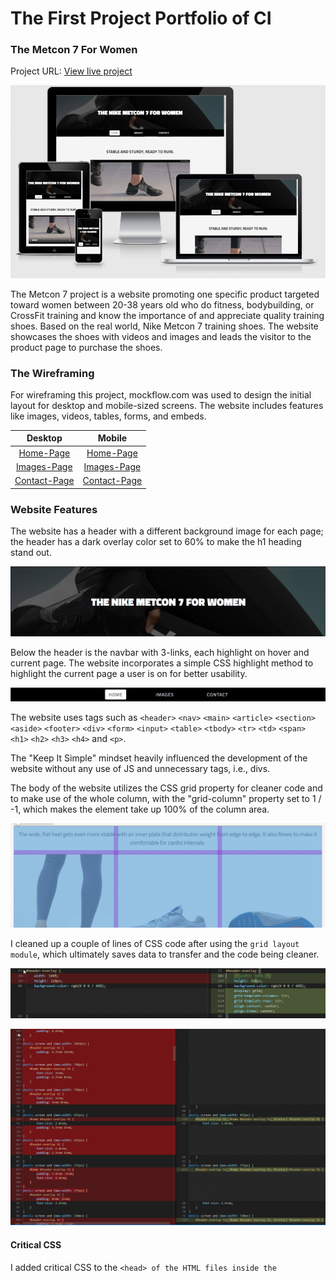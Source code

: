# The First Project Portfolio of CI

### The Metcon 7 For Women

Project URL: [View live project](https://mtraveller.github.io/mt-product-promo/index.html "The Website")

![Mockup](https://github.com/MTraveller/mt-product-promo/blob/cf7fca20041fcb57f4034bf3fd174c1e5b3d7fd1/rm-img/the-metcon-7-website-mockup.jpg)

The Metcon 7 project is a website promoting one specific product targeted toward women between 20-38 years old who do fitness, bodybuilding, or CrossFit training and know the importance of and appreciate quality training shoes. Based on the real world, Nike Metcon 7 training shoes. The website showcases the shoes with videos and images and leads the visitor to the product page to purchase the shoes.

### The Wireframing

For wireframing this project, mockflow.com was used to design the initial layout for desktop and mobile-sized screens. The website includes features like images, videos, tables, forms, and embeds.

| Desktop | Mobile |
|:-------------:|:-----:|
| [Home-Page](https://github.com/MTraveller/mt-product-promo/blob/be61291ce2195e37904c28d619390553e126686a/rm-img/home-page.png) | [Home-Page](https://github.com/MTraveller/mt-product-promo/blob/37f3a3a51a5ac0246d4c4d81c37f9be5edc74034/rm-img/home-mobile.png) |
| [Images-Page](https://github.com/MTraveller/mt-product-promo/blob/be61291ce2195e37904c28d619390553e126686a/rm-img/images-page.png) | [Images-Page](https://github.com/MTraveller/mt-product-promo/blob/37f3a3a51a5ac0246d4c4d81c37f9be5edc74034/rm-img/images-mobile.png) |
| [Contact-Page](https://github.com/MTraveller/mt-product-promo/blob/be61291ce2195e37904c28d619390553e126686a/rm-img/contact-page.png) | [Contact-Page](https://github.com/MTraveller/mt-product-promo/blob/37f3a3a51a5ac0246d4c4d81c37f9be5edc74034/rm-img/contact-mobile.png) |

### Website Features

The website has a header with a different background image for each page; the header has a dark overlay color set to 60% to make the h1 heading stand out.

![Header](https://github.com/MTraveller/mt-product-promo/blob/cf7fca20041fcb57f4034bf3fd174c1e5b3d7fd1/rm-img/header.jpg)

Below the header is the navbar with 3-links, each highlight on hover and current page. The website incorporates a simple CSS highlight method to highlight the current page a user is on for better usability.

![Navbar](https://github.com/MTraveller/mt-product-promo/blob/cf7fca20041fcb57f4034bf3fd174c1e5b3d7fd1/rm-img/navbar.jpg)

The website uses tags such as `<header>` `<nav>` `<main>` `<article>` `<section>` `<aside>` `<footer>` `<div>` `<form>` `<input>` `<table>` `<tbody>` `<tr>` `<td>` `<span>` `<h1>` `<h2>` `<h3>` `<h4>` and `<p>`.

The "Keep It Simple" mindset heavily influenced the development of the website without any use of JS and unnecessary tags, i.e., divs.

The body of the website utilizes the CSS grid property for cleaner code and to make use of the whole column, with the "grid-column" property set to 1 / -1, which makes the element take up 100% of the column area.

![GRID](https://github.com/MTraveller/mt-product-promo/blob/cf7fca20041fcb57f4034bf3fd174c1e5b3d7fd1/rm-img/grid-element-100-percent.jpg)

I cleaned up a couple of lines of CSS code after using the `grid layout module`, which ultimately saves data to transfer and the code being cleaner.

![GRID1](https://github.com/MTraveller/mt-product-promo/blob/cf7fca20041fcb57f4034bf3fd174c1e5b3d7fd1/rm-img/grid-for-less-css1.jpg)

![GRID2](https://github.com/MTraveller/mt-product-promo/blob/cf7fca20041fcb57f4034bf3fd174c1e5b3d7fd1/rm-img/grid-for-less-css2.jpg)

#### Critical CSS

I added critical CSS to the `<head> of the HTML files inside the `<style>` tag to load the website quickly with minimal blocking time. I then removed the added CSS from the stylesheet style-minified.css to save even more and remove any dups.

![Critical CSS](https://github.com/MTraveller/mt-product-promo/blob/37f3a3a51a5ac0246d4c4d81c37f9be5edc74034/rm-img/critical-css.jpg)

#### Images

Images live inside the `<picture>` tag within the `<figure>` tag and use the next-gen images such as avif and webp with a fallback to png or jpg.

![IMAGES](https://github.com/MTraveller/mt-product-promo/blob/9e523a8c9a96009ebb20e030a9681a895487724d/rm-img/images-inside-figure.jpg)

The header does not utilize the `<picture>` tag as I set the background image with CSS instead merely for educational purposes. If I wanted to use next-gen images, I would use the Modernizr JS library to check which features the visitor's browser has. Then dynamically inject classes based on the information retrieved and target those classes with CSS for either next-gen or classic image types.

As for this project, I used only HTML and CSS except for the Instagram embed, which has JS in its embed code.

#### Videos

The video on the front page has a poster for two things;

1. controlling the first view.
2. on mobile, the video won't load as on desktop, and a genetic circle with a play button would appear.

| Poster HTML Tag | Video Poster Image |
|:--------:|:--------:|
| ![PH-TAG](https://github.com/MTraveller/mt-product-promo/blob/4c58b7dd29bbba49c7cf4fa318bee1f693a1b653/rm-img/poster-video-html-tag.jpg) | ![POSTER](https://github.com/MTraveller/mt-product-promo/blob/3b1b055e2354cd18f66f05593b67fd8b4a02c246/rm-img/poster-for-videos.jpg) |

Adding a poster attribute to the `<video>` tag will fix this issue and show an image for all screens for consistency. The video on images.html does not have this issue because of the autoplay attribute set.

#### Table

The home page has a simple table located at the bottom of the page and has overflow-x set to auto so that a scrollbar appears on mobile devices, which otherwise would add whitespace to the right of the page and not fill the whole browser width, as seen below.

![Overflow-x](https://github.com/MTraveller/mt-product-promo/blob/3b910be1e15c92c3a9f47bbf53ac4b96fc550662/rm-img/table-overflow-x-auto.jpg)

#### Form

On the contact.html page, there's a form, nothing special; a bit of styling to make it look appropriate and aligned with the website as a whole. The `<input>`s do not have labels; instead, use the placeholder attribute to make it look smarter and cleaner.

| Form | Placeholder |
|:--------:|:--------:|
| ![FORM](https://github.com/MTraveller/mt-product-promo/blob/33b3ebc6939230be1ec05cb7a227544aadebdf9b/rm-img/form-contact-page-image.jpg) | ![PLACEHOLDER](https://github.com/MTraveller/mt-product-promo/blob/613b94f2b76c3da4dd093257286d1ec661ae4995/rm-img/form-placeholders.jpg) |

### Accessibility

The website was produced with accessibility in mind and made sure the website fits all screen sizes perfectly according to chrome's dev tools. The result looks great.

### Font

For this project, I used [Titillium Web](https://fonts.google.com/specimen/Titillium+Web?preview.text=Explorer%20The%20Nike%20Metcon%207%20Training%20Shoes&preview.text_type=custom#standard-styles) Google font. Easy on the eye and pleasant to read. I decided to host the font locally for performance.

### Content

I took all content, images, and videos for the product from the brand's actual product page of their website. The author (I) of this project and the brand is not connected/affiliated or corporated with one another in any way, and all content, images, and videos are the brand's intellectual property only.

I have no right to any content, images, and videos used for this project. All ownership of these assets is of www.nike.com only.

## Validators

### HTML

[index.html](https://validator.w3.org/nu/?doc=https%3A%2F%2Fmtraveller.github.io%2Fmt-product-promo%2Findex.html "https://validator.w3.org")

[images.html](https://validator.w3.org/nu/?doc=https%3A%2F%2Fmtraveller.github.io%2Fmt-product-promo%2Fimages.html "https://validator.w3.org")

[contact.html](https://validator.w3.org/nu/?doc=https%3A%2F%2Fmtraveller.github.io%2Fmt-product-promo%2Fcontact.html "https://validator.w3.org")

There are four errors for the Instagram embed code on the contact page and have nothing to do with the website. Unfortunately, there is little I can do about these errors, and the only way to fix them is to remove the embed code received from Instagram altogether.

![INSTAGRAM](https://github.com/MTraveller/mt-product-promo/blob/cf7fca20041fcb57f4034bf3fd174c1e5b3d7fd1/rm-img/contact-html-errors-validator.jpg)

### CSS

[index.html](https://jigsaw.w3.org/css-validator/validator?uri=https%3A%2F%2Fmtraveller.github.io%2Fmt-product-promo%2Findex.html&profile=css3svg&usermedium=all&warning=1&vextwarning=&lang=en "https://jigsaw.w3.org")

[images.html](https://jigsaw.w3.org/css-validator/validator?uri=https%3A%2F%2Fmtraveller.github.io%2Fmt-product-promo%2Fimages.html&profile=css3svg&usermedium=all&warning=1&vextwarning=&lang=en "https://jigsaw.w3.org")

[contact.html](https://jigsaw.w3.org/css-validator/validator?uri=https%3A%2F%2Fmtraveller.github.io%2Fmt-product-promo%2Fcontact.html&profile=css3svg&usermedium=all&warning=1&vextwarning=&lang=en "https://jigsaw.w3.org")

## Credits

### Content, Images, and Videos

[Nike Metcon 7](https://www.nike.com/t/metcon-7-womens-training-shoes-MjdMQM/CZ8280-515 "Product Page")

### Minifier

https://www.toptal.com/developers/cssminifier/

### Social Meta Generator

https://metatags.io

### Sources Used

https://developer.mozilla.org/en-US/docs/Learn/CSS/CSS_layout/Grids

https://css-tricks.com/almanac/properties/f/font-display/

https://web.dev/defer-non-critical-css/

https://drafts.csswg.org/css-grid/

https://stackoverflow.com